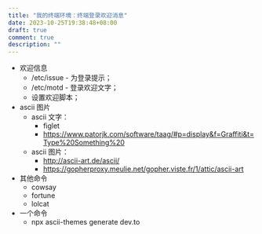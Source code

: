 ```yaml
---
title: "我的终端环境：终端登录欢迎消息"
date: 2023-10-25T19:38:48+08:00
draft: true
comment: true
description: ""
---
```


- 欢迎信息
  - /etc/issue - 为登录提示；
  - /etc/motd - 登录欢迎文字；
  - 设置欢迎脚本；
- ascii 图片
  - ascii 文字：
    - figlet
    - https://www.patorjk.com/software/taag/#p=display&f=Graffiti&t=Type%20Something%20
  - ascii 图片：
    - http://ascii-art.de/ascii/
    - https://gopherproxy.meulie.net/gopher.viste.fr/1/attic/ascii-art
- 其他命令
  - cowsay
  - fortune
  - lolcat
- 一个命令
  - npx ascii-themes generate dev.to

